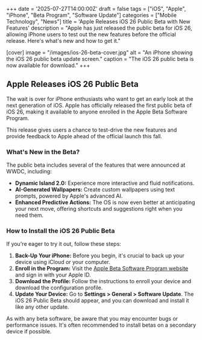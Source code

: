+++
date = '2025-07-27T14:00:00Z'
draft = false
tags = ["iOS", "Apple", "iPhone", "Beta Program", "Software Update"]
categories = ["Mobile Technology", "News"]
title = 'Apple Releases iOS 26 Public Beta with New Features'
description = "Apple has just released the public beta for iOS 26, allowing iPhone users to test out the new features before the official release. Here's what's new and how to get it."

[cover]
  image = "/images/ios-26-beta-cover.jpg"
  alt = "An iPhone showing the iOS 26 public beta update screen."
  caption = "The iOS 26 public beta is now available for download."
+++

## Apple Releases iOS 26 Public Beta

The wait is over for iPhone enthusiasts who want to get an early look at the next generation of iOS. Apple has officially released the first public beta of iOS 26, making it available to anyone enrolled in the Apple Beta Software Program.

This release gives users a chance to test-drive the new features and provide feedback to Apple ahead of the official launch this fall.

### What's New in the Beta?

The public beta includes several of the features that were announced at WWDC, including:

*   **Dynamic Island 2.0:** Experience more interactive and fluid notifications.
*   **AI-Generated Wallpapers:** Create custom wallpapers using text prompts, powered by Apple's advanced AI.
*   **Enhanced Predictive Actions:** The OS is now even better at anticipating your next move, offering shortcuts and suggestions right when you need them.

### How to Install the iOS 26 Public Beta

If you're eager to try it out, follow these steps:

1.  **Back-Up Your iPhone:** Before you begin, it's crucial to back up your device using iCloud or your computer.
2.  **Enroll in the Program:** Visit the [Apple Beta Software Program website](https://beta.apple.com/) and sign in with your Apple ID.
3.  **Download the Profile:** Follow the instructions to enroll your device and download the configuration profile.
4.  **Update Your Device:** Go to **Settings > General > Software Update**. The iOS 26 Public Beta should appear, and you can download and install it like any other update.

As with any beta software, be aware that you may encounter bugs or performance issues. It's often recommended to install betas on a secondary device if possible.
